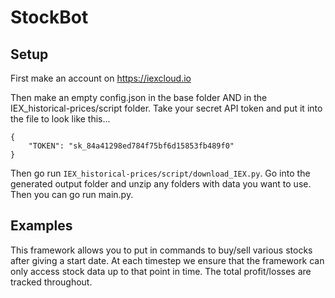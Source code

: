 # StockBot

## Setup
First make an account on https://iexcloud.io

Then make an empty config.json in the base folder AND in the IEX_historical-prices/script folder. Take your secret API token and put it into the file to look like this...
```
{
    "TOKEN": "sk_84a41298ed784f75bf6d15853fb489f0"
}
```

Then go run ``IEX_historical-prices/script/download_IEX.py``.  Go into the generated output folder and unzip any folders with data you want to use.  Then you can go run main.py.

## Examples
This framework allows you to put in commands to buy/sell various stocks after giving a start date.  At each timestep we ensure that the framework can only access stock data up to that point in time.  The total profit/losses are tracked throughout.
